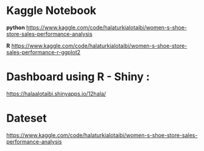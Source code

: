 # Kaggle Notebook 
**python**
https://www.kaggle.com/code/halaturkialotaibi/women-s-shoe-store-sales-performance-analysis

**R**
https://www.kaggle.com/code/halaturkialotaibi/women-s-shoe-store-sales-performance-r-ggplot2 


# Dashboard using R - Shiny :
https://halaalotaibi.shinyapps.io/12hala/

# Dateset

https://www.kaggle.com/code/halaturkialotaibi/women-s-shoe-store-sales-performance-analysis
